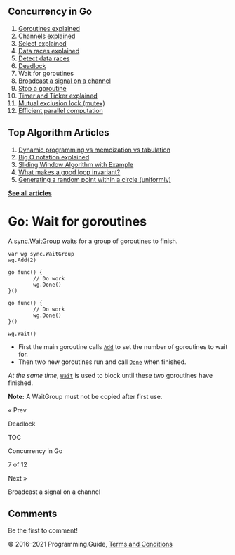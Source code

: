 <span class="underline"></span>

<span class="underline"></span>

Concurrency in Go
-----------------

1.  [Goroutines explained](goroutines-explained.html)
2.  [Channels explained](channels-explained.html)
3.  [Select explained](select-explained.html)
4.  [Data races explained](data-races-explained.html)
5.  [Detect data races](detect-data-races.html)
6.  [Deadlock](detect-deadlock.html)
7.  Wait for goroutines
8.  [Broadcast a signal on a channel](broadcast-channel.html)
9.  [Stop a goroutine](stop-goroutine.html)
10. [Timer and Ticker explained](time-reset-wait-stop-timeout-cancel-interval.html)
11. [Mutual exclusion lock (mutex)](mutex-explained.html)
12. [Efficient parallel computation](efficient-parallel-computation.html)

<span class="underline"></span>

Top Algorithm Articles
----------------------

1.  [Dynamic programming vs memoization vs tabulation](../dynamic-programming-vs-memoization-vs-tabulation.html)
2.  [Big O notation explained](../big-o-notation-explained.html)
3.  [Sliding Window Algorithm with Example](../sliding-window-example.html)
4.  [What makes a good loop invariant?](../what-makes-a-good-loop-invariant.html)
5.  [Generating a random point within a circle (uniformly)](../random-point-within-circle.html)

[**See all articles**](../index.html)

Go: Wait for goroutines
=======================

A [sync.WaitGroup](https://golang.org/pkg/sync/) waits for a group of goroutines to finish.

    var wg sync.WaitGroup
    wg.Add(2)

    go func() {
            // Do work
            wg.Done()
    }()

    go func() {
            // Do work
            wg.Done()
    }()

    wg.Wait()

-   First the main goroutine calls [`Add`](https://golang.org/pkg/sync/#WaitGroup.Add) to set the number of goroutines to wait for.
-   Then two new goroutines run and call [`Done`](https://golang.org/pkg/sync/#WaitGroup.Done) when finished.

*At the same time*, [`Wait`](https://golang.org/pkg/sync/#WaitGroup.Wait) is used to block until these two goroutines have finished.

**Note:** A WaitGroup must not be copied after first use.

<a href="detect-deadlock.html" class="prev"></a>

« Prev

Deadlock

[](go-concurrency-tutorial.html#toc)

TOC

Concurrency in Go

7 of 12

<a href="broadcast-channel.html" class="next"></a>

Next »

Broadcast a signal on a channel

Comments
--------

Be the first to comment!

© 2016–2021 Programming.Guide, [Terms and Conditions](../terms-and-conditions.html)
